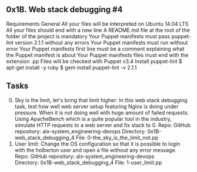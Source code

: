 0x1B. Web stack debugging #4
----------------------------------

Requirements
General
All your files will be interpreted on Ubuntu 14.04 LTS
All your files should end with a new line
A README.md file at the root of the folder of the project is mandatory
Your Puppet manifests must pass puppet-lint version 2.1.1 without any errors
Your Puppet manifests must run without error
Your Puppet manifests first line must be a comment explaining what the Puppet manifest is about
Your Puppet manifests files must end with the extension .pp
Files will be checked with Puppet v3.4
Install puppet-lint
$ apt-get install -y ruby
$ gem install puppet-lint -v 2.1.1

Tasks
---------------------------------------

0. Sky is the limit, let's bring that limit higher:  In this web stack debugging task, test how well  web server setup featuring Nginx is doing under pressure. When it is not doing well with huge amount of failed requests. Using ApacheBench which is a quite popular tool in the industry,  simulate HTTP requests to a web server and fix stack to 0. Repo: GitHub repository: alx-system_engineering-devops Directory: 0x1B-web_stack_debugging_4 File: 0-the_sky_is_the_limit_not.pp
1. User limit: Change the OS configuration so that it is possible to login with the holberton user and open a file without any error message. Repo: GitHub repository: alx-system_engineering-devops Directory: 0x1B-web_stack_debugging_4 File: 1-user_limit.pp
